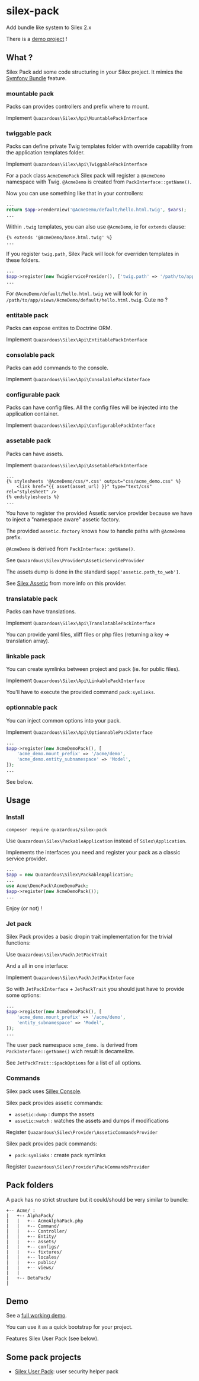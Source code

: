 # silex-pack
Add bundle like system to Silex 2.x

There is a [demo project](#demo) !

## What ?

Silex Pack add some code structuring in your Silex project. It mimics the [Symfony Bundle](http://symfony.com/doc/current/cookbook/bundles/best_practices.html) feature.

### mountable pack

Packs can provides controllers and prefix where to mount.

Implement `Quazardous\Silex\Api\MountablePackInterface`


### twiggable pack

Packs can define private Twig templates folder with override capability from the application templates folder.

Implement `Quazardous\Silex\Api\TwiggablePackInterface`

For a pack class `AcmeDemoPack` Silex pack will register a `@AcmeDemo` namespace with Twig. `@AcmeDemo` is created from `PackInterface::getName()`.

Now you can use something like that in your controllers:

```php
...
return $app->renderView('@AcmeDemo/default/hello.html.twig', $vars);
...
```

Within `.twig` templates, you can also use `@AcmeDemo`, ie for `extends` clause:

```twig
{% extends '@AcmeDemo/base.html.twig' %}
...
```

If you register `twig.path`, Silex Pack will look for overriden templates in these folders.

```php
...
$app->register(new TwigServiceProvider(), ['twig.path' => '/path/to/app/views']);
...
```

For `@AcmeDemo/default/hello.html.twig` we will look for in `/path/to/app/views/AcmeDemo/default/hello.html.twig`. Cute no ?


### entitable pack

Packs can expose entites to Doctrine ORM.

Implement `Quazardous\Silex\Api\EntitablePackInterface`


### consolable pack

Packs can add commands to the console.

Implement `Quazardous\Silex\Api\ConsolablePackInterface`


### configurable pack

Packs can have config files. All the config files will be injected into the application container.

Implement `Quazardous\Silex\Api\ConfigurablePackInterface`


### assetable pack

Packs can have assets.

Implement `Quazardous\Silex\Api\AssetablePackInterface`

```twig
...
{% stylesheets '@AcmeDemo/css/*.css' output="css/acme_demo.css" %}
    <link href="{{ asset(asset_url) }}" type="text/css" rel="stylesheet" />
{% endstylesheets %}
...

```

You have to register the provided Assetic service provider because we have to inject a "namespace aware" assetic factory.

The provided `assetic.factory` knows how to handle paths with `@AcmeDemo` prefix.

`@AcmeDemo` is derived from `PackInterface::getName()`.

See `Quazardous\Silex\Provider\AsseticServiceProvider`

The assets dump is done in the standard `$app['assetic.path_to_web']`.

See [Silex Assetic](https://github.com/mheap/Silex-Assetic) from more info on this provider.

### translatable pack

Packs can have translations.

Implement `Quazardous\Silex\Api\TranslatablePackInterface`

You can provide yaml files, xliff files or php files (returning a key => translation array).


### linkable pack

You can create symlinks between project and pack (ie. for public files).

Implement `Quazardous\Silex\Api\LinkablePackInterface`

You'll have to execute the provided command `pack:symlinks`.


### optionnable pack

You can inject common options into your pack.

Implement `Quazardous\Silex\Api\OptionnablePackInterface`

```php
...
$app->register(new AcmeDemoPack(), [
    'acme_demo.mount_prefix' => '/acme/demo',
    'acme_demo.entity_subnamespace' => 'Model',
]);
...
```

See below.


## Usage

### Install

    composer require quazardous/silex-pack

Use `Quazardous\Silex\PackableApplication` instead of `Silex\Application`.

Implements the interfaces you need and register your pack as a classic service provider.

```php
...
$app = new Quazardous\Silex\PackableApplication;
...
use Acme\DemoPack\AcmeDemoPack;
$app->register(new AcmeDemoPack());
...
```

Enjoy (or not) !

### Jet pack

Silex Pack provides a basic dropin trait implementation for the trivial functions:

Use `Quazardous\Silex\Pack\JetPackTrait`

And a all in one interface:

Implement `Quazardous\Silex\Pack\JetPackInterface`

So with `JetPackInterface` + `JetPackTrait` you should just have to provide some options: 


```php
...
$app->register(new AcmeDemoPack(), [
    'acme_demo.mount_prefix' => '/acme/demo',
    'entity_subnamespace' => 'Model',
]);
...
```

The user pack namespace `acme_demo.` is derived from `PackInterface::getName()` wich result is decamelize.

See `JetPackTrait::$packOptions` for a list of all options.


### Commands

Silex pack uses [Sillex Console](https://github.com/quazardous/silex-console).

Silex pack provides assetic commands:

- `assetic:dump` : dumps the assets
- `assetic:watch` : watches the assets and dumps if modifications

Register `Quazardous\Silex\Provider\AsseticCommandsProvider`

Silex pack provides pack commands:

- `pack:symlinks` : create pack symlinks

Register `Quazardous\Silex\Provider\PackCommandsProvider`

## Pack folders

A pack has no strict structure but it could/should be very similar to bundle:

```
+-- Acme/ :
|   +-- AlphaPack/
|   |   +-- AcmeAlphaPack.php
|   |   +-- Command/
|   |   +-- Controller/
|   |   +-- Entity/
|   |   +-- assets/
|   |   +-- configs/
|   |   +-- fixtures/
|   |   +-- locales/
|   |   +-- public/
|   |   +-- views/
|   |
|   +-- BetaPack/
|
```

## Demo

See a [full working demo](https://github.com/quazardous/silex-pack-demo).

You can use it as a quick bootstrap for your project. 

Features Silex User Pack (see below).

## Some pack projects
- [Silex User Pack](http://github.com/quazardous/silex-user-pack): user security helper pack

